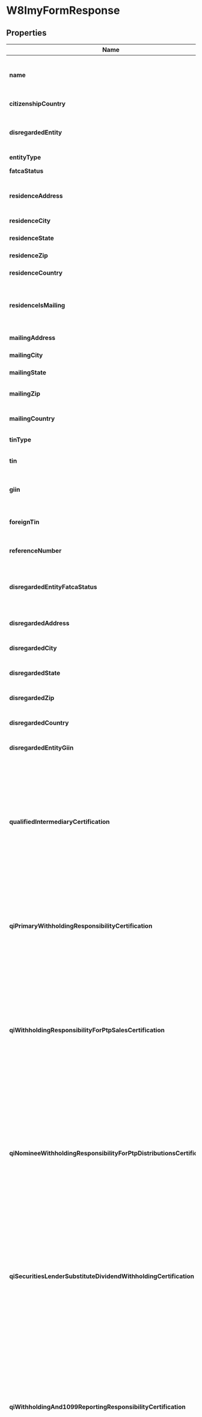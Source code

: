 

# W8ImyFormResponse


## Properties

| Name | Type | Description | Notes |
|------------ | ------------- | ------------- | -------------|
|**name** | **String** | The name of the individual or entity associated with the form. |  [optional] |
|**citizenshipCountry** | **String** | The country of citizenship. |  [optional] |
|**disregardedEntity** | **String** | The name of the disregarded entity receiving the payment (if applicable). |  [optional] |
|**entityType** | **String** | The entity type. |  [optional] |
|**fatcaStatus** | **String** | The FATCA status. |  [optional] |
|**residenceAddress** | **String** | The residential address of the individual or entity. |  [optional] |
|**residenceCity** | **String** | The city of residence. |  [optional] |
|**residenceState** | **String** | The state of residence. |  [optional] |
|**residenceZip** | **String** | The ZIP code of the residence. |  [optional] |
|**residenceCountry** | **String** | The country of residence. |  [optional] |
|**residenceIsMailing** | **Boolean** | Indicates whether the residence address is also the mailing address. |  [optional] |
|**mailingAddress** | **String** | The mailing address. |  [optional] |
|**mailingCity** | **String** | The city of the mailing address. |  [optional] |
|**mailingState** | **String** | The state of the mailing address. |  [optional] |
|**mailingZip** | **String** | The ZIP code of the mailing address. |  [optional] |
|**mailingCountry** | **String** | The country of the mailing address. |  [optional] |
|**tinType** | **String** | The type of TIN provided. |  [optional] |
|**tin** | **String** | The taxpayer identification number (TIN). |  [optional] |
|**giin** | **String** | The global intermediary identification number (GIIN). |  [optional] |
|**foreignTin** | **String** | The foreign taxpayer identification number (TIN). |  [optional] |
|**referenceNumber** | **String** | A reference number for the form. |  [optional] |
|**disregardedEntityFatcaStatus** | **String** | The FATCA status of disregarded entity or branch receiving payment. |  [optional] |
|**disregardedAddress** | **String** | The address for disregarded entities. |  [optional] |
|**disregardedCity** | **String** | The city for disregarded entities. |  [optional] |
|**disregardedState** | **String** | The state for disregarded entities. |  [optional] |
|**disregardedZip** | **String** | The ZIP code for disregarded entities. |  [optional] |
|**disregardedCountry** | **String** | The country for disregarded entities. |  [optional] |
|**disregardedEntityGiin** | **String** | The GIIN for disregarded entities. |  [optional] |
|**qualifiedIntermediaryCertification** | **Boolean** | Certifies that the entity is a Qualified Intermediary (QI) acting in accordance with its QI Agreement,  providing required withholding statements and documentation for relevant tax withholding purposes. |  [optional] |
|**qiPrimaryWithholdingResponsibilityCertification** | **Boolean** | Certifies that the Qualified Intermediary assumes primary withholding responsibility  under chapters 3 and 4 for the specified accounts. |  [optional] |
|**qiWithholdingResponsibilityForPtpSalesCertification** | **Boolean** | Certifies that the Qualified Intermediary assumes primary withholding and reporting responsibility under section 1446(f)  for amounts realized from sales of interests in publicly traded partnerships. |  [optional] |
|**qiNomineeWithholdingResponsibilityForPtpDistributionsCertification** | **Boolean** | Certifies that the Qualified Intermediary assumes primary withholding responsibility as a nominee  under Regulations section 1.1446-4(b)(3) for publicly traded partnership distributions. |  [optional] |
|**qiSecuritiesLenderSubstituteDividendWithholdingCertification** | **Boolean** | Certifies that the Qualified Intermediary is acting as a qualified securities lender and assumes primary withholding  and reporting responsibilities for U.S. source substitute dividend payments. |  [optional] |
|**qiWithholdingAnd1099ReportingResponsibilityCertification** | **Boolean** | Certifies that the Qualified Intermediary assumes primary withholding under chapters 3 and 4, and primary Form 1099 reporting  and backup withholding responsibility for U.S. source interest and substitute interest payments. |  [optional] |
|**qiForm1099OrFatcaReportingResponsibilityCertification** | **Boolean** | Certifies that the Qualified Intermediary assumes Form 1099 reporting and backup withholding responsibility,  or FATCA reporting responsibility as a participating or registered deemed-compliant FFI,  for accounts held by specified U.S. persons. |  [optional] |
|**qiOptOutOfForm1099ReportingCertification** | **Boolean** | Certifies that the Qualified Intermediary does not assume primary Form 1099 reporting  and backup withholding responsibility for the accounts associated with this form. |  [optional] |
|**qiWithholdingRatePoolCertification** | **Boolean** | Certifies that the Qualified Intermediary meets the requirements for allocating payments  to a chapter 4 withholding rate pool of U.S. payees under Regulations section 1.6049-4(c)(4)(iii). |  [optional] |
|**qiIntermediaryOrFlowThroughEntityDocumentationCertification** | **Boolean** | Certifies that the Qualified Intermediary has obtained or will obtain documentation confirming the status of any intermediary  or flow-through entity as a participating FFI, registered deemed-compliant FFI,  or QI for U.S. payees in a chapter 4 withholding rate pool. |  [optional] |
|**qualifiedDerivativesDealerCertification** | **Boolean** | Certifies that the Qualified Derivatives Dealer (QDD) is approved by the IRS and assumes primary withholding  and reporting responsibilities for payments related to potential section 871(m) transactions. |  [optional] |
|**qddCorporation** | **Boolean** | Indicates QDD classification is Corporation. |  [optional] |
|**qddPartnership** | **Boolean** | Indicates QDD classification is Partnership. |  [optional] |
|**qddDisregardedEntity** | **Boolean** | Indicates QDD classification is Disregarded Entity. |  [optional] |
|**nonqualifiedIntermediaryCertification** | **Boolean** | Certifies that the entity is not acting as a Qualified Intermediary  and is not acting for its own account for the accounts covered by this form. |  [optional] |
|**nqiWithholdingStatementTransmissionCertification** | **Boolean** | Certifies that the nonqualified intermediary is submitting this form to transmit withholding certificates  and/or other required documentation along with a withholding statement. |  [optional] |
|**nqiWithholdingRatePoolComplianceCertification** | **Boolean** | Certifies that the nonqualified intermediary meets the requirements of Regulations section 1.6049-4(c)(4)(iii)  for U.S. payees included in a withholding rate pool, excluding publicly traded partnership distributions. |  [optional] |
|**nqiQualifiedSecuritiesLenderCertification** | **Boolean** | Certifies that the nonqualified intermediary is acting as a qualified securities lender (not as a QI)  and assumes primary withholding and reporting responsibilities for U.S. source substitute dividend payments. |  [optional] |
|**nqiAlternativeWithholdingStatementVerificationCertification** | **Boolean** | Certifies that the nonqualified intermediary has verified, or will verify,  all information on alternative withholding statements for consistency with account data to determine the correct withholding rate,  as required under sections 1441 or 1471. |  [optional] |
|**territoryFinancialInstitutionCertification** | **Boolean** | Certifies that the entity is a financial institution (other than an investment entity) that is incorporated  or organized under the laws of a possession of the United States. |  [optional] |
|**tfiTreatedAsUsPersonCertification** | **Boolean** | Certifies that the territory financial institution agrees to be treated as a U.S. person  for chapters 3 and 4 purposes concerning reportable amounts and withholdable payments. |  [optional] |
|**tfiWithholdingStatementTransmissionCertification** | **Boolean** | Certifies that the territory financial institution is transmitting withholding certificates or other required documentation  and has provided or will provide a withholding statement for reportable or withholdable payments. |  [optional] |
|**tfiTreatedAsUsPersonForPtpSalesCertification** | **Boolean** | Certifies that the territory financial institution agrees to be treated as a U.S. person  under Regulations section 1.1446(f)-4(a)(2)(i)(B) for amounts realized from sales of publicly traded partnership interests. |  [optional] |
|**tfiNomineeUsPersonForPtpDistributionsCertification** | **Boolean** | Certifies that the territory financial institution agrees to be treated as a U.S. person  and as a nominee for purposes of publicly traded partnership distributions under the applicable regulations. |  [optional] |
|**tfiNotNomineeForPtpDistributionsCertification** | **Boolean** | Certifies that the territory financial institution is not acting as a nominee for publicly traded partnership distributions  and is providing withholding statements for those distributions. |  [optional] |
|**usBranchNonEffectivelyConnectedIncomeCertification** | **Boolean** | Certifies that the U.S. branch is receiving reportable or withholdable payments  that are not effectively connected income, PTP distributions, or proceeds from PTP sales. |  [optional] |
|**usBranchAgreementToBeTreatedAsUsPersonCertification** | **Boolean** | Certifies that the U.S. branch of a foreign bank or insurance company agrees to be treated as a U.S. person  for reportable amounts or withholdable payments under the applicable regulations. |  [optional] |
|**usBranchWithholdingStatementAndComplianceCertification** | **Boolean** | Certifies that the U.S. branch is transmitting required documentation  and withholding statements for reportable or withholdable payments and is applying the appropriate FATCA regulations. |  [optional] |
|**usBranchActingAsUsPersonForPtpSalesCertification** | **Boolean** | Certifies that the U.S. branch is acting as a U.S. person  for purposes of amounts realized from sales of publicly traded partnership interests under the applicable regulations. |  [optional] |
|**usBranchNomineeForPtpDistributionsCertification** | **Boolean** | Certifies that the U.S. branch is treated as a U.S. person  and as a nominee for publicly traded partnership distributions under the applicable regulations. |  [optional] |
|**usBranchNotNomineeForPtpDistributionsCertification** | **Boolean** | Certifies that the U.S. branch is not acting as a nominee for publicly traded partnership distributions  and is providing the required withholding statements. |  [optional] |
|**withholdingForeignPartnershipOrTrustCertification** | **Boolean** | Certifies that the entity is a withholding foreign partnership (WP) or a withholding foreign trust (WT)  that is compliant with the terms of its WP or WT agreement. |  [optional] |
|**nonwithholdingForeignEntityWithholdingStatementCertification** | **Boolean** | Certifies that the entity is a nonwithholding foreign partnership or trust,  providing the form for non-effectively connected payments and transmitting required withholding documentation for chapters 3 and 4. |  [optional] |
|**foreignEntityPartnerInLowerTierPartnershipCertification** | **Boolean** | Certifies that the entity is a foreign partnership or grantor trust acting as a partner in a lower-tier partnership  and is submitting the form for purposes of section 1446(a). |  [optional] |
|**foreignPartnershipAmountRealizedSection1446FCertification** | **Boolean** | Certifies that the entity is a foreign partnership receiving an amount realized  from the transfer of a partnership interest for purposes of section 1446(f). |  [optional] |
|**foreignPartnershipModifiedAmountRealizedCertification** | **Boolean** | Certifies that the foreign partnership is providing a withholding statement for a modified amount realized  from the transfer of a partnership interest, when applicable. |  [optional] |
|**foreignGrantorTrustAmountRealizedAllocationCertification** | **Boolean** | Certifies that the foreign grantor trust is submitting the form on behalf of each grantor or owner  and providing a withholding statement to allocate the amount realized in accordance with the regulations. |  [optional] |
|**alternativeWithholdingStatementRelianceCertification** | **Boolean** | Certifies that the entity may rely on the information in all associated withholding certificates  under the applicable standards of knowledge in sections 1441 or 1471 when providing an alternative withholding statement. |  [optional] |
|**npFfiWithExemptBeneficialOwnersCertification** | **Boolean** | Certifies that the nonparticipating FFI is transmitting withholding documentation  and providing a statement allocating payment portions to exempt beneficial owners. |  [optional] |
|**ffiSponsoringEntity** | **String** | The name of the entity that sponsors the foreign financial institution (FFI). |  [optional] |
|**investmentEntityCertification** | **Boolean** | Certifies that the entity is an investment entity, not a QI, WP, or WT, and has an agreement with a sponsoring entity. |  [optional] |
|**controlledForeignCorporationCertification** | **Boolean** | Certifies that the entity is a controlled foreign corporation sponsored by a U.S. financial institution, not a QI, WP, or WT,  and shares a common electronic account system for full transparency. |  [optional] |
|**ownerDocumentedFfiCertification** | **Boolean** | Certifies that the FFI meets all requirements to qualify as an owner-documented FFI, including restrictions on activities,  ownership, and account relationships. |  [optional] |
|**ownerDocumentedFfiReportingStatementCertification** | **Boolean** | Certifies that the FFI will provide a complete owner reporting statement  and required documentation for each relevant owner or debt holder. |  [optional] |
|**ownerDocumentedFfiAuditorLetterCertification** | **Boolean** | Certifies that the FFI has provided or will provide an auditor’s letter and required owner documentation,  including a reporting statement and Form W-9s, to meet owner-documented FFI requirements under the regulations. |  [optional] |
|**compliantNonregisteringLocalBankCertification** | **Boolean** | Certifies that the FFI operates solely as a limited bank or credit union within its country, meets asset thresholds,  and has no foreign operations or affiliations outside its country of organization. |  [optional] |
|**compliantFfiLowValueAccountsCertification** | **Boolean** | Certifies that the FFI is not primarily engaged in investment activities, maintains only low-value accounts,  and has limited total assets within its group. |  [optional] |
|**sponsoredCloselyHeldEntitySponsoringEntity** | **String** | The name of sponsoring entity for a certified deemed-compliant, closely held investment vehicle. |  [optional] |
|**sponsoredCloselyHeldInvestmentVehicleCertification** | **Boolean** | Certifies that the entity is a sponsored investment entity with 20 or fewer individual owners,  and that all compliance obligations are fulfilled by the sponsoring entity. |  [optional] |
|**compliantLimitedLifeDebtEntityCertification** | **Boolean** | Certifies that the entity qualifies as a limited life debt investment entity based on its formation date, issuance terms,  and compliance with regulatory requirements. |  [optional] |
|**investmentEntityNoFinancialAccountsCertification** | **Boolean** | Certifies that the entity is a financial institution solely because it is an investment entity under regulations  and the entity does not maintain financial accounts. |  [optional] |
|**restrictedDistributorCertification** | **Boolean** | Certifies that the entity qualifies as a restricted distributor based on its operations, customer base, regulatory compliance,  and financial and geographic limitations. |  [optional] |
|**restrictedDistributorAgreementCertification** | **Boolean** | Certifies that the entity is, and has been, bound by distribution agreements prohibiting sales of fund interests to  specified U.S. persons and certain non-U.S. entities. |  [optional] |
|**restrictedDistributorPreexistingSalesComplianceCertification** | **Boolean** | Certifies that the entity complies with distribution restrictions for U.S.-linked investors  and has addressed any preexisting sales in accordance with FATCA regulations. |  [optional] |
|**foreignCentralBankOfIssueCertification** | **Boolean** | Certifies that the entity is treated as the beneficial owner of the payment solely  for purposes of chapter 4 under Regulations section 1.1471-6(d)(4). |  [optional] |
|**nonreportingIgaFfiCertification** | **Boolean** | Certifies that the entity meets the requirements to be considered a nonreporting financial institution to an applicable IGA. |  [optional] |
|**igaCountry** | **String** | The country for the applicable IGA with the United States. |  [optional] |
|**igaModel** | **String** | The applicable IGA model. |  [optional] |
|**igaLegalStatusTreatment** | **String** | Specifies how the applicable IGA is treated under the IGA provisions or Treasury regulations. |  [optional] |
|**igaFfiTrusteeOrSponsor** | **String** | The trustee or sponsor name for the nonreporting IGA FFI. |  [optional] |
|**igaFfiTrusteeIsForeign** | **Boolean** | Indicates whether the trustee for the nonreporting IGA FFI is foreign. |  [optional] |
|**treatyQualifiedPensionFundCertification** | **Boolean** | Certifies that the entity is a pension or retirement fund established in a treaty country  and is entitled to treaty benefits on U.S. source income. |  [optional] |
|**qualifiedRetirementFundCertification** | **Boolean** | Certifies that the entity is a government-regulated retirement fund meeting specific requirements for contributions, tax exemption,  beneficiary limits, and distribution restrictions. |  [optional] |
|**narrowParticipationRetirementFundCertification** | **Boolean** | Certifies that the entity is a government-regulated retirement fund with fewer than 50 participants, limited foreign ownership,  and employer sponsorship that is not from investment entities or passive NFFEs. |  [optional] |
|**section401AEquivalentPensionPlanCertification** | **Boolean** | Certifies that the entity is formed under a pension plan meeting section 401(a) requirements, except for being U.S.-trust funded. |  [optional] |
|**investmentEntityForRetirementFundsCertification** | **Boolean** | Certifies that the entity is established solely to earn income for the benefit of qualifying retirement funds  or accounts under applicable FATCA regulations or IGAs. |  [optional] |
|**exemptBeneficialOwnerSponsoredRetirementFundCertification** | **Boolean** | Certifies that the entity is established and sponsored by a qualifying exempt beneficial owner to provide retirement, disability,  or death benefits to individuals based on services performed for the sponsor. |  [optional] |
|**exceptedNonfinancialGroupEntityCertification** | **Boolean** | Certifies that the entity is a holding company, treasury center, or captive finance company operating within a nonfinancial group  and not functioning as an investment or financial institution. |  [optional] |
|**exceptedNonfinancialStartUpCertification** | **Boolean** | Certifies that the entity is a recently formed startup NFFE investing in a non-financial business  and is not operating as or presenting itself as an investment fund. |  [optional] |
|**startupFormationOrResolutionDate** | **LocalDate** | The date the start-up company was formed on (or, in case of new line of business, the date of board resolution approving the  new line of business). |  [optional] |
|**exceptedNonfinancialEntityInLiquidationOrBankruptcyCertification** | **Boolean** | Certifies that the entity is in liquidation, reorganization, or bankruptcy and intends to operate as a nonfinancial entity,  with supporting documentation available if the process exceeds three years. |  [optional] |
|**nonfinancialEntityFilingDate** | **LocalDate** | The filed date for a plan of reorganization, liquidation or bankruptcy. |  [optional] |
|**publiclyTradedNffeCertification** | **Boolean** | Certifies that the entity is a foreign corporation that is not a financial institution  and whose stock is regularly traded on an established securities market. |  [optional] |
|**publiclyTradedNffeSecuritiesMarket** | **String** | The name of the securities market where the corporation&#39;s stock is regularly traded. |  [optional] |
|**nffeAffiliateOfPubliclyTradedEntityCertification** | **Boolean** | Certifies that the entity is a foreign corporation that is not a financial institution  and is affiliated with a publicly traded entity within the same expanded affiliated group. |  [optional] |
|**publiclyTradedEntity** | **String** | The name of the affiliated entity whose stock is regularly traded on an established securities market. |  [optional] |
|**nffeAffiliateOfPubliclyTradedEntitySecuritiesMarket** | **String** | The name of the established securities market where the affiliated entity&#39;s stock is traded. |  [optional] |
|**exceptedTerritoryNffeCertification** | **Boolean** | Certifies that the entity is organized in a U.S. possession, is not engaged in financial activities,  and is entirely owned by bona fide residents of that possession. |  [optional] |
|**activeNffeCertification** | **Boolean** | Certifies that the entity is a foreign non-financial institution with less than 50% passive income  and less than 50% of its assets producing or held to produce passive income. |  [optional] |
|**passiveNffeCertification** | **Boolean** | Certifies that the entity is a foreign non-financial entity that does not qualify for any other NFFE category  and is not a financial institution. |  [optional] |
|**sponsoredDirectReportingNffeCertification** | **Boolean** | Certifies that the entity is a sponsored direct reporting NFFE. |  [optional] |
|**directReportingNffeSponsoringEntity** | **String** | The name of the entity that sponsors the direct reporting NFFE. |  [optional] |
|**signerName** | **String** | The name of the signer. |  [optional] |



